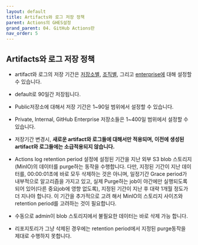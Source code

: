 ```yaml
---
layout: default
title: Artifacts와 로그 저장 정책
parent: Actions의 GHES설정
grand_parent: 04. GitHub Actions란
nav_order: 5
---
```



## Artifacts와 로그 저장 정책
    
   - artifact와 로그의 저장 기간은 [저장소별](https://docs.github.com/en/enterprise-server@latest/github/administering-a-repository/configuring-the-retention-period-for-github-actions-artifacts-and-logs-in-your-repository), [조직별](https://docs.github.com/en/enterprise-server@latest/organizations/managing-organization-settings/configuring-the-retention-period-for-github-actions-artifacts-and-logs-in-your-organization), 그리고 [enterprise에](https://docs.github.com/en/enterprise-server@latest/github/setting-up-and-managing-your-enterprise/configuring-the-retention-period-for-github-actions-artifacts-and-logs-in-your-enterprise-account) 대해 설정할 수 있습니다. 
    
   - default로 90일간 저장됩니다. 
  
   - Public저장소에 대해서 저장 기간은 1~90일 범위에서 설정할 수 있습니다. 
  
   - Private, Internal, GitHub Enterprise 저장소들은 1~400일 범위에서 설정할 수 있습니다.
  
   - 저장기간 변경시, **새로운 artifact와 로그들에 대해서만 적용되며, 이전에 생성된 artifact와 로그들에는 소급적용되지 않습니다.** 

   - Actions log retention period 설정에 설정된 기간을 지난 외부 S3 blob 스토리지(MinIO)의 데이터를 purge하는 동작을 수행합니다. 다만, 지정된 기간이 지난 데이터를, 00:00:01초에 바로 모두 삭제하는 것은 아니며, 일정기간 Grace period가 내부적으로 알고리즘을 가지고 있고, 실제 Purge하는 job이 야간에만 실행되도록 되어 있어(다른 중요job에 영향 없도록), 지정된 기간이 지난 후 대략 1개월 정도가 더 지나야 합니다. 이 기간을 추가적으로 고려 해서 MinIO의 스토리지 사이즈와 retention period를 고려하는 것이 필요합니다. 
   
   - 수동으로 admin이 blob 스토리지에서 불필요한 데이터는 바로 삭제 가능 합니다.

   - 리포지토리가 그냥 삭제된 경우에는 retention period에서 지정된 purge동작을 제대로 수행하지 못합니다. 